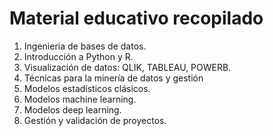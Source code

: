 # Material educativo recopilado 
  1. Ingenieria de bases de datos. 
  2. Introducción a Python y R.
  3. Visualización de datos: QLIK, TABLEAU, POWERB.
  4. Técnicas para la minería de datos y gestión
  5. Modelos estadísticos clásicos.
  6. Modelos machine learning.
  7. Modelos deep learning.
  8. Gestión y validación de proyectos.
  
